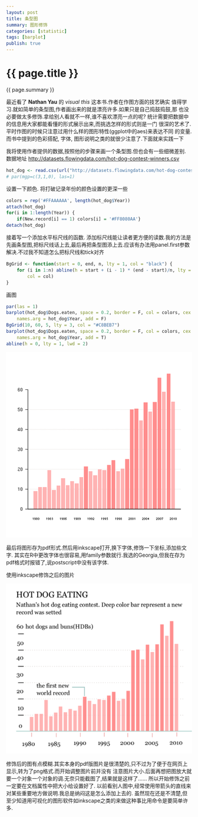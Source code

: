 ```yaml
---
layout: post
title: 条型图
summary: 图形修饰
categories: [statistic]
tags: [barplot]
publish: true
---
```

# {{ page.title }} #
{{ page.summary }} 

最近看了 **Nathan Yau** 的 *visual this* 这本书.作者在作图方面的技艺确实
值得学习.就如简单的条型图,作者画出来的就是漂亮许多.如果只是自己捣鼓捣鼓,那
也没必要做太多修饰.拿给别人看就不一样,谁不喜欢漂亮一点的呢?
统计需要把数据中的信息用大家都能看懂的形式展示出来,而挑选怎样的形式则是一门
很深的艺术了.平时作图的时候只注意过用什么样的图形特性(ggplot中的aes)来表达不同
的变量.而书中提到的色彩搭配, 字体, 图形说明之类的就很少注意了.下面就来实践一下

我将使用作者提供的数据,按照他的步骤来画一个条型图.但也会有一些细微差别.
数据地址 http://datasets.flowingdata.com/hot-dog-contest-winners.csv

```r
hot_dog <- read.csv(url("http://datasets.flowingdata.com/hot-dog-contest-winners.csv"))
# par(mgp=c(3,1,0), las=1)
```


设置一下颜色. 将打破记录年份的颜色设置的更深一些

```r
colors = rep('#FFAAAAAA', length(hot_dog$Year))
attach(hot_dog)
for(i in 1:length(Year)) {
	if(New.record[i] == 1) colors[i] = '#FF8080AA'}
detach(hot_dog)
```


接着写一个添加水平标尺线的函数. 添加标尺线能让读者更方便的读数.我的方法是先画条型图,把标尺线话上去,最后再把条型图添上去.应该有办法用panel.first参数解决.不过我不知道怎么把标尺线和tick对齐

```r
BgGrid <- function(start = 0, end, n, lty = 1, col = "black") {
    for (i in 1:n) abline(h = start + (i - 1) * (end - start)/n, lty = lty, 
        col = col)
}
```

画图

```r
par(las = 1)
barplot(hot_dog$Dogs.eaten, space = 0.2, border = F, col = colors, cex.names = 0.7, 
    names.arg = hot_dog$Year, add = F)
BgGrid(10, 60, 5, lty = 3, col = "#C8BEB7")
barplot(hot_dog$Dogs.eaten, space = 0.2, border = F, col = colors, cex.names = 0.7, 
    names.arg = hot_dog$Year, add = T)
abline(h = 0, lty = 1, lwd = 2)
```

![plot of chunk unnamed-chunk-4](/images/barplot1.png) 

最后将图形存为pdf形式.然后用inkscape打开,换下字体,修饰一下坐标,添加些文字.
其实在R中更改字体也很容易,用family参数就行.我选的Georgia,但我在存为pdf格式时报错了,说postscript中没有该字体.

使用inkscape修饰之后的图片

![inkscape 修改后的图片](/images/barplot2.png) 

修饰后的图有点模糊.其实本身的pdf版图片是很清楚的,只不过为了便于在网页上显示,转为了png格式.而开始调整图片前并没有
注意图片大小.后面再想把图放大就要一个对象一个对象的调.无奈只能截图了,结果就是这样了......
所以开始修饰之前一定要在文档属性中把大小给设置好了.
以前看别人图中,经常使用带箭头的直线来对某些重要地方做说明.我总是纳闷这是怎么添加上去的.
虽然现在还是不清楚,但至少知道用可视化的图形软件如inkscape之类的来做这种事比用命令是要简单许多.